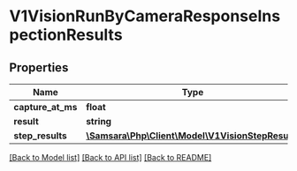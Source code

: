 # V1VisionRunByCameraResponseInspectionResults

## Properties
Name | Type | Description | Notes
------------ | ------------- | ------------- | -------------
**capture_at_ms** | **float** |  | [optional] 
**result** | **string** |  | [optional] 
**step_results** | [**\Samsara\Php\Client\Model\V1VisionStepResults**](V1VisionStepResults.md) |  | [optional] 

[[Back to Model list]](../README.md#documentation-for-models) [[Back to API list]](../README.md#documentation-for-api-endpoints) [[Back to README]](../README.md)


